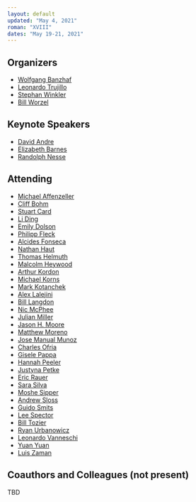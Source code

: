 ```yaml
---
layout: default
updated: "May 4, 2021"
roman: "XVIII"
dates: "May 19-21, 2021"
---
```



## Organizers

- [Wolfgang Banzhaf](http://www.cse.msu.edu/~banzhafw/)
- [Leonardo Trujillo](https://www.researchgate.net/lab/Leonardo-Trujillo-Lab)
- [Stephan Winkler](http://bioinformatics.fh-hagenberg.at/site/index.php?id=36)
- [Bill Worzel](https://www.spartaninnovations.org/bill-worzel)



## Keynote Speakers

- [David Andre](https://www.linkedin.com/in/david-andre-50089/)
- [Elizabeth Barnes](https://www.atmos.colostate.edu/people/faculty/barnes/)
- [Randolph Nesse](https://en.wikipedia.org/wiki/Randolph_M._Nesse)

## Attending

- [Michael Affenzeller](https://heal.heuristiclab.com/team/affenzeller)
- [Cliff Bohm]()
- [Stuart Card](https://www.linkedin.com/in/stuart-card-1291194/)
- [Li Ding](https://www.mit.edu/~liding/)
- [Emily Dolson](https://cse.msu.edu/~dolsonem/)
- [Philipp Fleck](https://heal.heuristiclab.com/team/fleck)
- [Alcides Fonseca](https://utaustinportugal.org/participants/alcides-fonseca/)
- [Nathan Haut]()
- [Thomas Helmuth](http://cs.hamilton.edu/~thelmuth/)
- [Malcolm Heywood](https://web.cs.dal.ca/~mheywood/)
- [Arthur Kordon](https://www.linkedin.com/in/arthur-kordon-a86980/)
- [Michael Korns](https://www.researchgate.net/profile/Michael-Korns)
- [Mark Kotanchek](https://www.researchgate.net/profile/Mark-Kotanchek)
- [Alex Lalejini](https://lalejini.com/)
- [Bill Langdon](http://www0.cs.ucl.ac.uk/staff/W.Langdon/)
- [Nic McPhee](https://academics.morris.umn.edu/nic-mcphee)
- [Julian Miller](https://www.cartesiangp.com/julian-miller)
- [Jason H. Moore](http://epistasis.org/jason-h-moore-phd/)
- [Matthew Moreno](https://mmore500.com/)
- [Jose Manual Munoz]()
- [Charles Ofria](https://ofria.com/)
- [Gisele Pappa](https://homepages.dcc.ufmg.br/~glpappa/indexEn.html)
- [Hannah Peeler](https://www.linkedin.com/in/hannah-peeler-a4751bb2/)
- [Justyna Petke](http://www0.cs.ucl.ac.uk/staff/J.Petke/index.html)
- [Eric Rauer]()
- [Sara Silva](http://gplab.sourceforge.net/sara/)
- [Moshe Sipper](https://www.moshesipper.com/)
- [Andrew Sloss](https://www.linkedin.com/in/asloss)
- [Guido Smits](https://www.linkedin.com/in/guido-smits-2304693/?originalSubdomain=be)
- [Lee Spector](http://faculty.hampshire.edu/lspector/)
- [Bill Tozier](http://vaguery.com/words)
- [Ryan Urbanowicz](https://www.med.upenn.edu/urbslab/)
- [Leonardo Vanneschi](https://novaresearch.unl.pt/en/persons/leonardo-vanneschi)
- [Yuan Yuan](https://yyxhdy.github.io/cv/)
- [Luis Zaman](https://lsa.umich.edu/eeb/people/faculty/luis-zaman.html)


## Coauthors and Colleagues (not present)

TBD
